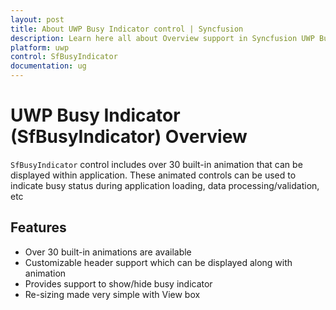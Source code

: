 ```yaml
---
layout: post
title: About UWP Busy Indicator control | Syncfusion
description: Learn here all about Overview support in Syncfusion UWP Busy Indicator (SfBusyIndicator) control and more.
platform: uwp
control: SfBusyIndicator
documentation: ug
---
```


# UWP Busy Indicator (SfBusyIndicator) Overview

`SfBusyIndicator` control includes over 30 built-in animation that can be displayed within application. These animated controls can be used to indicate busy status during application loading, data processing/validation, etc

## Features

* Over 30 built-in animations are available
* Customizable header support which can be displayed along with animation
* Provides support to show/hide busy indicator
* Re-sizing made very simple with View box  


